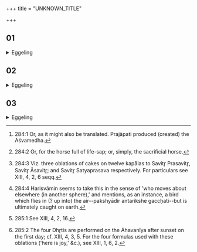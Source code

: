 +++
title = "UNKNOWN_TITLE"

+++


##  01
<details><summary>Eggeling</summary>

1. Prajāpati poured forth the life-sap of the horse (aśva-medha) [^egg_710]. When poured forth, it went straight away from him and spread itself over the regions. The gods went in quest of it. By means of offerings (ishṭi) they followed it up, by offerings they searched for it, and by offerings they found it. And when he performs ishṭis, the Sacrificer thereby searches for the horse (aśva) meet for sacrifice [^egg_711] (medhya).

[^egg_710]: 284:1 Or, as it might also be translated. Prajāpati produced (created) the Aśvamedha.

[^egg_711]: 284:2 Or, for the horse full of life-sap; or, simply, the sacrificial horse.
</details>

##  02
<details><summary>Eggeling</summary>

2. They (the ishṭis [^egg_712]) belong to Savitr̥; for Savitr̥ is this (earth): if any one hides himself thereon, if any one goes elsewhere [^egg_713], it is on this

[^egg_712]: 284:3 Viz. three oblations of cakes on twelve kapālas to Savitr̥ Prasavitr̥, Savitr̥ Āsavitr̥; and Savitr̥ Satyaprasava respectively. For particulars see XIII, 4, 2, 6 seqq.

[^egg_713]: 284:4 Harisvāmin seems to take this in the sense of 'who moves about elsewhere (in another sphere),' and mentions, as an instance, a bird which flies in (? up into) the air--pakshyādir antarikshe gaccḥati--but is ultimately caught on earth.

 (earth) that they find him; for no one (creature), whether walking erect or horizontally (like an animal), is able to go beyond it. Their belonging to Savitr̥ thus is in order to find the horse.
</details>

##  03
<details><summary>Eggeling</summary>

3. Concerning this they say, 'Surely the horse disappears when it goes straight away; for they do not turn (drive) it back [^egg_714].' Now when he performs the Dhr̥ti offerings [^egg_715] in the evening--dhr̥ti (keeping) meaning peaceful dwelling, and the night also meaning peaceful dwelling--it is by means of peaceful dwelling that he keeps it; whence both men and beasts rest peacefully at night. And when he performs offerings in the morning, he seeks that (horse); whence it is in daytime that one goes to seek for what is lost. And again when he offers the Dhr̥tis in the evening, and the (Savitr̥) ishṭis in the morning, it is security of possession the Sacrificer thereby brings about, whence security of possession is brought about for the subjects where this sacrifice is performed.

[^egg_714]: 285:1 See XIII, 4, 2, 16.

[^egg_715]: 285:2 The four Dhr̥tis are performed on the Āhavanīya after sunset on the first day; cf. XIII, 4, 3, 5. For the four formulas used with these oblations ('here is joy,' &c.), see XIII, 1, 6, 2.
</details>